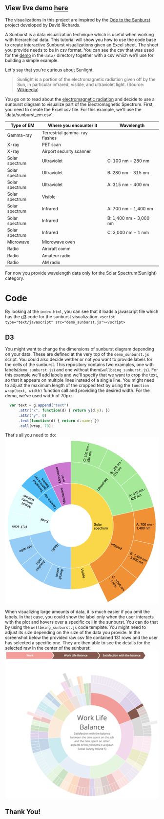 ## View live demo [here](http://bobirakova.com/indicators-sunburst/)

The visualizations in this project are inspired by the [Ode to the Sunburst](https://denjn5.github.io/sunburst-0/) project developed by David Richards.

A Sunburst is a data visualization technique which is useful when working with hierarchical data. This tutorial will show you how to use the code base to create interactive Sunburst visualizations given an Excel sheet. The sheet you provide needs to be in csv format. You can see the csv that was used for the [demo](http://bobirakova.com/indicators-sunburst/) in the `data/` directory together with a csv which we'll use for building a simple example.

Let's say that you're curious about Sunlight.
> Sunlight is a portion of the electromagnetic radiation given off by the Sun, in particular infrared, visible, and ultraviolet light. (Source: [Wikipedia](https://en.wikipedia.org/wiki/Sunlight))

You go on to read about the [electromagnetic radiation](https://imagine.gsfc.nasa.gov/science/toolbox/emspectrum1.html) and decide to use a sunburst diagram to visualize part of the Electromagnetic Spectrum. First, you need to create the Excel csv file. For this example, we'll use the `data/sunburst_em.csv':

Type of EM | Where you encounter it | Wavelength
------------ | ------------- | -------------
Gamma-ray | Terrestrial gamma-ray flashes |
X-ray | PET scan |  
X-ray | Airport security scanner |
Solar spectrum | Ultraviolet | C: 100 nm - 280 nm
Solar spectrum | Ultraviolet | B: 280 nm - 315 nm
Solar spectrum | Ultraviolet | A: 315 nm - 400 nm
Solar spectrum | Visible |
Solar spectrum | Infrared | A: 700 nm - 1,400 nm
Solar spectrum | Infrared | B: 1,400 nm - 3,000 nm
Solar spectrum | Infrared | C: 3,000 nm - 1 mm
Microwave | Microwave oven |
Radio | Aircraft comm |
Radio | Amateur radio |
Radio | AM radio |

For now you provide wavelength data only for the Solar Spectrum(Sunlight) category.

# Code
By looking at the `index.html`, you can see that it loads a javascript file which has the [d3](https://d3js.org/) code for the sunburst visualization: `<script type="text/javascript" src="demo_sunburst.js"></script>`

## D3
You might want to change the dimensions of sunburst diagram depending on your data. These are defined at the very top of the `demo_sunburst.js` script. You could also decide wether or not you want to provide labels for the cells of the sunburst. This repository contains two examples, one with labels(`demo_sunburst.js`) and one without them(`wellbeing_sunburst.js`). For this example we'll add labels and we'll specify that we want to crop the text, so that it appears on multiple lines instead of a single line. You might need to adjust the maximum length of the cropped text by using the `function wrap(text, width)` function call and providing the desired width. For the demo, we've used width of 70px:

```javascript
  var text = g.append("text")
      .attr("x", function(d) { return y(d.y); })
      .attr("y", 0)
      .text(function(d) { return d.name; })
      .call(wrap, 70);
```

That's all you need to do:
![A Sunburst of the Electromagnetic Spectrum](/img/sunburst_em.png)

When visualizing large amounts of data, it is much easier if you omit the labels. In that case, you could show the label only when the user interacts with the plot and hovers over a specific cell in the sunburst. You can do that by using the `wellbeing_sunburst.js` code template. You might need to adjust its size depending on the size of the data you provide. In the screenshot below the provided raw csv file contained 131 rows and the user has selected a specific one. They are then able to see the details for the selected raw in the center of the sunburst:
![A Sunburst with details in the center](/img/selected.png)

## Thank You!
